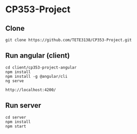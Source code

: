 # CP353-Project
## Clone
```
git clone https://github.com/TETE3138/CP353-Project.git
```

## Run angular (client)
```
cd client/cp353-project-angular
npm install
npm install -g @angular/cli
ng serve
```
```
http://localhost:4200/
```

## Run server
```
cd server
npm install
npm start
```
